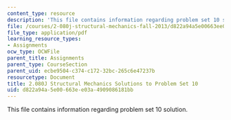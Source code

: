 ```yaml
---
content_type: resource
description: 'This file contains information regarding problem set 10 solution. '
file: /courses/2-080j-structural-mechanics-fall-2013/d822a94a5e00663ee03a4909086181bb_MIT2_080JF13_ProbSet_10_Sol.pdf
file_type: application/pdf
learning_resource_types:
- Assignments
ocw_type: OCWFile
parent_title: Assignments
parent_type: CourseSection
parent_uid: ecbe9504-c374-c172-32bc-265c6e47237b
resourcetype: Document
title: 2.080J Structural Mechanics Solutions to Problem Set 10
uid: d822a94a-5e00-663e-e03a-4909086181bb
---
```

This file contains information regarding problem set 10 solution. 

